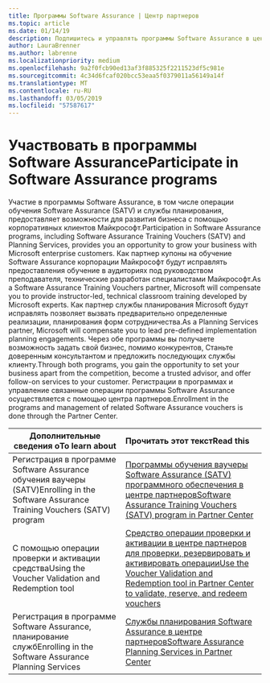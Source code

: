 ```yaml
---
title: Программы Software Assurance | Центр партнеров
ms.topic: article
ms.date: 01/14/19
description: Подпишитесь и управлять программы Software Assurance в центре партнеров
author: LauraBrenner
ms.author: labrenne
ms.localizationpriority: medium
ms.openlocfilehash: 9a2f0fcb90ed13af3f885325f2211523df5c981e
ms.sourcegitcommit: 4c34d6fcaf020bcc53eaa5f0379011a56149a14f
ms.translationtype: MT
ms.contentlocale: ru-RU
ms.lasthandoff: 03/05/2019
ms.locfileid: "57587617"
---
```

# <a name="participate-in-software-assurance-programs"></a><span data-ttu-id="7ccb5-103">Участвовать в программы Software Assurance</span><span class="sxs-lookup"><span data-stu-id="7ccb5-103">Participate in Software Assurance programs</span></span>

<span data-ttu-id="7ccb5-104">Участие в программы Software Assurance, в том числе операции обучения Software Assurance (SATV) и службы планирования, предоставляет возможности для развития бизнеса с помощью корпоративных клиентов Майкрософт.</span><span class="sxs-lookup"><span data-stu-id="7ccb5-104">Participation in Software Assurance programs, including Software Assurance Training Vouchers (SATV) and Planning Services, provides you an opportunity to grow your business with Microsoft enterprise customers.</span></span> <span data-ttu-id="7ccb5-105">Как партнер купоны на обучение Software Assurance корпорации Майкрософт будут исправлять предоставления обучение в аудиториях под руководством преподавателя, технические разработан специалистами Майкрософт.</span><span class="sxs-lookup"><span data-stu-id="7ccb5-105">As a Software Assurance Training Vouchers partner, Microsoft will compensate you to provide instructor-led, technical classroom training developed by Microsoft experts.</span></span> <span data-ttu-id="7ccb5-106">Как партнер службы планирования Microsoft будут исправлять позволяет вызвать предварительно определенные реализации, планирования форм сотрудничества.</span><span class="sxs-lookup"><span data-stu-id="7ccb5-106">As a Planning Services partner, Microsoft will compensate you to lead pre-defined implementation planning engagements.</span></span> <span data-ttu-id="7ccb5-107">Через обе программы вы получаете возможность задать свой бизнес, помимо конкурентов, Станьте доверенным консультантом и предложить последующих службы клиенту.</span><span class="sxs-lookup"><span data-stu-id="7ccb5-107">Through both programs, you gain the opportunity to set your business apart from the competition, become a trusted advisor, and offer follow-on services to your customer.</span></span> <span data-ttu-id="7ccb5-108">Регистрации в программах и управление связанные операции программы Software Assurance осуществляется с помощью центра партнеров.</span><span class="sxs-lookup"><span data-stu-id="7ccb5-108">Enrollment in the programs and management of related Software Assurance vouchers is done through the Partner Center.</span></span>

|<span data-ttu-id="7ccb5-109">**Дополнительные сведения о**</span><span class="sxs-lookup"><span data-stu-id="7ccb5-109">**To learn about**</span></span>   |<span data-ttu-id="7ccb5-110">**Прочитать этот текст**</span><span class="sxs-lookup"><span data-stu-id="7ccb5-110">**Read this**</span></span>   |
|--------------------------|:------------------|
|<span data-ttu-id="7ccb5-111">Регистрация в программе Software Assurance обучения ваучеры (SATV)</span><span class="sxs-lookup"><span data-stu-id="7ccb5-111">Enrolling in the Software Assurance Training Vouchers (SATV) program</span></span>|[<span data-ttu-id="7ccb5-112">Программы обучения ваучеры Software Assurance (SATV) программного обеспечения в центре партнеров</span><span class="sxs-lookup"><span data-stu-id="7ccb5-112">Software Assurance Training Vouchers (SATV) program in Partner Center</span></span>](software-assurance-satv.md)|
|<span data-ttu-id="7ccb5-113">С помощью операции проверки и активации средства</span><span class="sxs-lookup"><span data-stu-id="7ccb5-113">Using the Voucher Validation and Redemption tool</span></span>|[<span data-ttu-id="7ccb5-114">Средство операции проверки и активации в центре партнеров для проверки, резервировать и активировать операции</span><span class="sxs-lookup"><span data-stu-id="7ccb5-114">Use the Voucher Validation and Redemption tool in Partner Center to validate, reserve, and redeem vouchers</span></span>](voucher-validation-tool.md)|
|<span data-ttu-id="7ccb5-115">Регистрация в программе Software Assurance, планирование служб</span><span class="sxs-lookup"><span data-stu-id="7ccb5-115">Enrolling in the Software Assurance Planning Services</span></span>|[<span data-ttu-id="7ccb5-116">Службы планирования Software Assurance в центре партнеров</span><span class="sxs-lookup"><span data-stu-id="7ccb5-116">Software Assurance Planning Services in Partner Center</span></span>](software-assurance-dps.md) 



